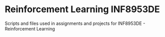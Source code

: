# Reinforcement Learning INF8953DE

Scripts and files used in assignments and projects for INF8953DE - Reinforcement Learning
